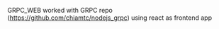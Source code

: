 GRPC_WEB worked with GRPC repo (https://github.com/chiamtc/nodejs_grpc) using react as frontend app
